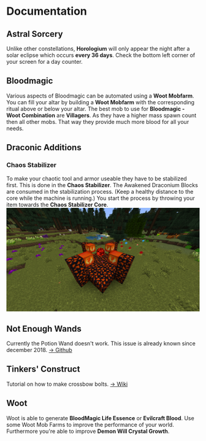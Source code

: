 # Documentation

## Astral Sorcery

Unlike other constellations, **Horologium** will only appear the night after a solar eclipse which occurs **every 36 days**. Check the bottom left corner of your screen for a day counter.

## Bloodmagic

Various aspects of Bloodmagic can be automated using a **Woot Mobfarm**. You can fill your altar by building a **Woot Mobfarm** with the corresponding ritual above or below your altar.
The best mob to use for **Bloodmagic - Woot Combination** are **Villagers**. As they have a higher mass spawn count then all other mobs. That way they provide much more blood for all your needs.

## Draconic Additions

### Chaos Stabilizer

To make your chaotic tool and armor useable they have to be stabilized first. This is done in the **Chaos Stabilizer**.
The Awakened Draconium Blocks are consumed in the stabilization process. (Keep a healthy distance to the core while the machine is running.)
You start the process by throwing your item towards the **Chaos Stabilizer Core**.
![Chaos Stabilizer](chaotic.png)

## Not Enough Wands

Currently the Potion Wand doesn't work.
This issue is already known since december 2018.
[-> Github](https://github.com/romelo333/notenoughwands/issues/83)

## Tinkers' Construct

Tutorial on how to make crossbow bolts.
[-> Wiki](https://tinkers-construct.fandom.com/wiki/Bolt)

## Woot

Woot is able to generate **BloodMagic Life Essence** or **Evilcraft Blood**. Use some Woot Mob Farms to improve the performance of your world.
Furthermore you're able to improve **Demon Will Crystal Growth**.
